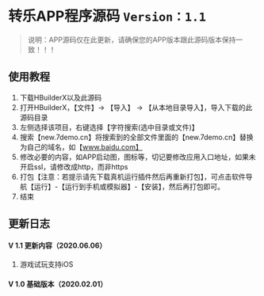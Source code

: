 # 转乐APP程序源码 `Version：1.1`
> 说明：APP源码仅在此更新，请确保您的APP版本跟此源码版本保持一致！！！
## 使用教程
1. 下载HBuilderX以及此源码
2. 打开HBuilderX，【文件】-> 【导入】 -> 【从本地目录导入】，导入下载的此源码目录
3. 左侧选择该项目，右键选择【字符搜索(选中目录或文件)】
4. 搜索【new.7demo.cn】将搜索到的全部文件里面的【new.7demo.cn】替换为自己的域名，如【www.baidu.com】
5. 修改必要的内容，如APP启动图，图标等，切记要修改应用入口地址，如果未开启ssl，请修改成http，而非https
6. 打包【注意：若提示请先下载真机运行插件然后再重新打包】，可点击软件导航【运行】-【运行到手机或模拟器】-【安装】，然后再打包即可。
7. 结束


## 更新日志
#### V 1.1 更新内容（2020.06.06）
1. 游戏试玩支持iOS
#### V 1.0 基础版本（2020.02.01）


